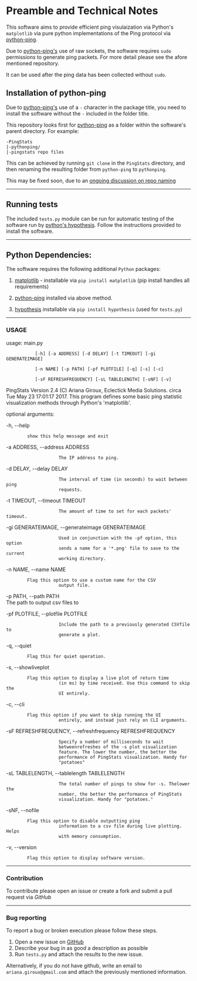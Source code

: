# Preamble and Technical Notes

This software aims to provide efficient ping visulaization via Python's
`matplotlib` via pure python implementations of the Ping protocol via
[python-ping](https://github.com/l4m3rx/python-ping).

Due to [python-ping's](https://github.com/l4m3rx/python-ping) use of raw
sockets, the software requires `sudo` permissions to generate ping packets. For
more detail please see the afore mentioned repository.

It can be used after the ping data has been collected without `sudo`.

## Installation of python-ping

Due to [python-ping's](https://github.com/l4m3rx/python-ping) use of a `-`
character in the package title, you need to install the software without the
`-` included in the folder title. 

This repository looks first for [python-ping](https://github.com/l4m3rx/python-ping) as a folder within the software's parent directory. For example:

```
-PingStats
|-pythonping/
|-pingstats repo files
```

This can be achieved by running `git clone` in the `PingStats` directory, and then renaming the resulting folder from `python-ping` to `pythonping`. 

This may be fixed soon, due to an [ongoing discussion on repo
naming](https://github.com/l4m3rx/python-ping/issues/23)

---

## Running tests

The included `tests.py` module can be run for automatic testing of the
software run by [python's
hypothesis](https://github.com/HypothesisWorks/hypothesis-python). Follow the
instructions provided to install the software.

--- 

## Python Dependencies:

The software requires the following additional `Python` packages:

1. [matplotlib](http://matplotlib.org/) - installable via `pip install matplotlib` (pip install handles all requirements)

2. [python-ping](https://github.com/l4m3rx/python-ping) installed via above method.

3. [hypothesis](https://github.com/HypothesisWorks/hypothesis-python) installable via `pip install hypothesis` (used for `tests.py`)


---

### USAGE


usage: main.py 

		       [-h] [-a ADDRESS] [-d DELAY] [-t TIMEOUT] [-gi GENERATEIMAGE]
	
		       [-n NAME] [-p PATH] [-pf PLOTFILE] [-q] [-s] [-c]
	
		       [-sF REFRESHFREQUENCY] [-sL TABLELENGTH] [-sNF] [-v]

PingStats Version 2.4 (C) Ariana Giroux, Eclectick Media Solutions. circa Tue
May 23 17:01:17 2017. This program defines some basic ping statistic
visualization methods through Python's 'matplotlib'.

optional arguments:

  -h, --help            
  
  			show this help message and exit
  
  -a ADDRESS, --address ADDRESS
  
                        The IP address to ping.
			
  -d DELAY, --delay DELAY
  
                        The interval of time (in seconds) to wait between ping
                        requests.
			
  -t TIMEOUT, --timeout TIMEOUT
  
                        The amount of time to set for each packets' timeout.
			
  -gi GENERATEIMAGE, --generateimage GENERATEIMAGE
  
                        Used in conjunction with the -pf option, this option
                        sends a name for a '*.png' file to save to the current
                        working directory.
			
  -n NAME, --name NAME  
  
  			Flag this option to use a custom name for the CSV
                        output file.
			
  -p PATH, --path PATH  
  			The path to output csv files to
			
  -pf PLOTFILE, --plotfile PLOTFILE
  
                        Include the path to a previously generated CSVfile to
                        generate a plot.
			
  -q, --quiet           
  
  			Flag this for quiet operation.
  -s, --showliveplot    
  
  			Flag this option to display a live plot of return time
                        (in ms) by time received. Use this command to skip the
                        UI entirely.
			
  -c, --cli             
  
  			Flag this option if you want to skip running the UI
                        entirely, and instead just rely on CLI arguments.
			
  -sF REFRESHFREQUENCY, --refreshfrequency REFRESHFREQUENCY
  
                        Specify a number of milliseconds to wait
                        betweenrefreshes of the -s plot visualization
                        feature. The lower the number, the better the
                        performance of PingStats visualization. Handy for
                        "potatoes"
			
  -sL TABLELENGTH, --tablelength TABLELENGTH
  
                        The total number of pings to show for -s. Thelower the
                        number, the better the performance of PingStats
                        visualization. Handy for "potatoes."
			
  -sNF, --nofile        
  
  			Flag this option to disable outputting ping
                        information to a csv file during live plotting. Helps
                        with memory consumption.
			
  -v, --version         
  			
			Flag this option to display software version.

---

### Contribution

To contribute please open an issue or create a fork and submit a pull request via *GitHub*

---

### Bug reporting

To report a bug or broken execution please follow these steps.

1. Open a new issue on
   [GitHub](https://github.com/EclectickMedia/PingStats/issues)
2. Describe your bug in as good a description as possible
3. Run `tests.py` and attach the results to the new issue.

Alternatively, if you do not have github, write an email to
`ariana.giroux@gmail.com` and attach the previously mentioned
information.
